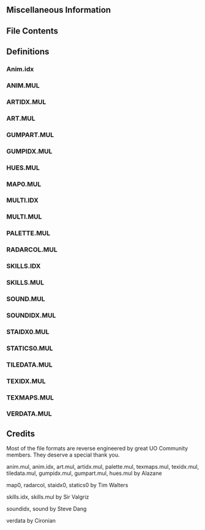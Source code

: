 
## Miscellaneous Information
## File Contents
## Definitions
### Anim.idx
### ANIM.MUL
### ARTIDX.MUL
### ART.MUL
### GUMPART.MUL
### GUMPIDX.MUL
### HUES.MUL
### MAP0.MUL
### MULTI.IDX
### MULTI.MUL
### PALETTE.MUL
### RADARCOL.MUL
### SKILLS.IDX
### SKILLS.MUL
### SOUND.MUL
### SOUNDIDX.MUL
### STAIDX0.MUL
### STATICS0.MUL
### TILEDATA.MUL
### TEXIDX.MUL
### TEXMAPS.MUL
### VERDATA.MUL

## Credits
Most of the file formats are reverse engineered by great UO Community members. They deserve a special thank you.

anim.mul, anim.idx, art.mul, artidx.mul, palette.mul, texmaps.mul, texidx.mul, tiledata.mul, gumpidx.mul, gumpart.mul, hues.mul by Alazane

map0, radarcol, staidx0, statics0 by Tim Walters

skills.idx, skills.mul by Sir Valgriz

soundidx, sound by Steve Dang

verdata by Cironian